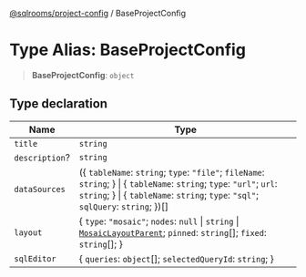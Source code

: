 [@sqlrooms/project-config](../index.md) / BaseProjectConfig

# Type Alias: BaseProjectConfig

> **BaseProjectConfig**: `object`

## Type declaration

| Name | Type |
| ------ | ------ |
| <a id="title"></a> `title` | `string` |
| <a id="description"></a> `description`? | `string` |
| <a id="datasources"></a> `dataSources` | (\{ `tableName`: `string`; `type`: `"file"`; `fileName`: `string`; \} \| \{ `tableName`: `string`; `type`: `"url"`; `url`: `string`; \} \| \{ `tableName`: `string`; `type`: `"sql"`; `sqlQuery`: `string`; \})[] |
| <a id="layout"></a> `layout` | \{ `type`: `"mosaic"`; `nodes`: `null` \| `string` \| [`MosaicLayoutParent`](MosaicLayoutParent.md); `pinned`: `string`[]; `fixed`: `string`[]; \} |
| <a id="sqleditor"></a> `sqlEditor` | \{ `queries`: `object`[]; `selectedQueryId`: `string`; \} |
